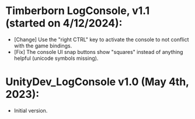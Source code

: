 # Timberborn LogConsole, v1.1 (started on 4/12/2024):
* [Change] Use the "right CTRL" key to activate the console to not conflict with the game bindings.
* [Fix] The console UI snap buttons show "squares" instead of anything helpful (unicode symbols missing).

# UnityDev_LogConsole v1.0 (May 4th, 2023):
* Initial version.
